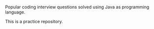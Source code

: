 Popular coding interview questions solved using Java as programming language.

This is a practice repository. 
